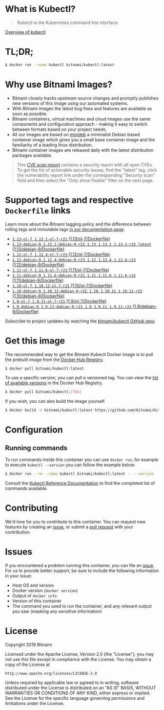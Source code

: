 
# What is Kubectl?

> Kubectl is the Kubernetes command line interface.

[Overview of kubectl](https://kubernetes.io/docs/reference/kubectl/overview/)

# TL;DR;

```bash
$ docker run --name kubectl bitnami/kubectl:latest
```

# Why use Bitnami Images?

* Bitnami closely tracks upstream source changes and promptly publishes new versions of this image using our automated systems.
* With Bitnami images the latest bug fixes and features are available as soon as possible.
* Bitnami containers, virtual machines and cloud images use the same components and configuration approach - making it easy to switch between formats based on your project needs.
* All our images are based on [minideb](https://github.com/bitnami/minideb) a minimalist Debian based container image which gives you a small base container image and the familiarity of a leading linux distribution.
* Bitnami container images are released daily with the latest distribution packages available.


> This [CVE scan report](https://quay.io/repository/bitnami/kubectl?tab=tags) contains a security report with all open CVEs. To get the list of actionable security issues, find the "latest" tag, click the vulnerability report link under the corresponding "Security scan" field and then select the "Only show fixable" filter on the next page.

# Supported tags and respective `Dockerfile` links

Learn more about the Bitnami tagging policy and the difference between rolling tags and immutable tags [in our documentation page](https://docs.bitnami.com/containers/how-to/understand-rolling-tags-containers/).


* [`1.13-ol-7`, `1.13.1-ol-7-r21` (1.13/ol-7/Dockerfile)](https://github.com/bitnami/bitnami-docker-kubectl/blob/1.13.1-ol-7-r21/1.13/ol-7/Dockerfile)
* [`1.13-debian-9`, `1.13.1-debian-9-r22`, `1.13`, `1.13.1`, `1.13.1-r22`, `latest` (1.13/debian-9/Dockerfile)](https://github.com/bitnami/bitnami-docker-kubectl/blob/1.13.1-debian-9-r22/1.13/debian-9/Dockerfile)
* [`1.12-ol-7`, `1.12.4-ol-7-r23` (1.12/ol-7/Dockerfile)](https://github.com/bitnami/bitnami-docker-kubectl/blob/1.12.4-ol-7-r23/1.12/ol-7/Dockerfile)
* [`1.12-debian-9`, `1.12.4-debian-9-r23`, `1.12`, `1.12.4`, `1.12.4-r23` (1.12/debian-9/Dockerfile)](https://github.com/bitnami/bitnami-docker-kubectl/blob/1.12.4-debian-9-r23/1.12/debian-9/Dockerfile)
* [`1.11-ol-7`, `1.11.6-ol-7-r23` (1.11/ol-7/Dockerfile)](https://github.com/bitnami/bitnami-docker-kubectl/blob/1.11.6-ol-7-r23/1.11/ol-7/Dockerfile)
* [`1.11-debian-9`, `1.11.6-debian-9-r22`, `1.11`, `1.11.6`, `1.11.6-r22` (1.11/debian-9/Dockerfile)](https://github.com/bitnami/bitnami-docker-kubectl/blob/1.11.6-debian-9-r22/1.11/debian-9/Dockerfile)
* [`1.10-ol-7`, `1.10.12-ol-7-r21` (1.10/ol-7/Dockerfile)](https://github.com/bitnami/bitnami-docker-kubectl/blob/1.10.12-ol-7-r21/1.10/ol-7/Dockerfile)
* [`1.10-debian-9`, `1.10.12-debian-9-r22`, `1.10`, `1.10.12`, `1.10.12-r22` (1.10/debian-9/Dockerfile)](https://github.com/bitnami/bitnami-docker-kubectl/blob/1.10.12-debian-9-r22/1.10/debian-9/Dockerfile)
* [`1.9-ol-7`, `1.9.11-ol-7-r21` (1.9/ol-7/Dockerfile)](https://github.com/bitnami/bitnami-docker-kubectl/blob/1.9.11-ol-7-r21/1.9/ol-7/Dockerfile)
* [`1.9-debian-9`, `1.9.11-debian-9-r21`, `1.9`, `1.9.11`, `1.9.11-r21` (1.9/debian-9/Dockerfile)](https://github.com/bitnami/bitnami-docker-kubectl/blob/1.9.11-debian-9-r21/1.9/debian-9/Dockerfile)

Subscribe to project updates by watching the [bitnami/kubectl GitHub repo](https://github.com/bitnami/bitnami-docker-kubectl).

# Get this image

The recommended way to get the Bitnami Kubectl Docker Image is to pull the prebuilt image from the [Docker Hub Registry](https://hub.docker.com/r/bitnami/kubectl).

```bash
$ docker pull bitnami/kubectl:latest
```

To use a specific version, you can pull a versioned tag. You can view the [list of available versions](https://hub.docker.com/r/bitnami/kubectl/tags/) in the Docker Hub Registry.

```bash
$ docker pull bitnami/kubectl:[TAG]
```

If you wish, you can also build the image yourself.

```bash
$ docker build -t bitnami/kubectl:latest https://github.com/bitnami/bitnami-docker-kubectl.git
```

# Configuration

## Running commands

To run commands inside this container you can use `docker run`, for example to execute `kubectl --version` you can follow the example below:

```bash
$ docker run --rm --name kubectl bitnami/kubectl:latest -- --version
```

Consult the [Kubectl Reference Documentation](https://kubernetes.io/docs/reference/generated/kubectl/kubectl-commands) to find the completed list of commands available.

# Contributing

We'd love for you to contribute to this container. You can request new features by creating an [issue](https://github.com/bitnami/bitnami-docker-kubectl/issues), or submit a [pull request](https://github.com/bitnami/bitnami-docker-kubectl/pulls) with your contribution.

# Issues

If you encountered a problem running this container, you can file an [issue](https://github.com/bitnami/bitnami-docker-kubectl/issues). For us to provide better support, be sure to include the following information in your issue:

- Host OS and version
- Docker version (`docker version`)
- Output of `docker info`
- Version of this container
- The command you used to run the container, and any relevant output you saw (masking any sensitive information)

# License

Copyright 2019 Bitnami

Licensed under the Apache License, Version 2.0 (the "License");
you may not use this file except in compliance with the License.
You may obtain a copy of the License at

    http://www.apache.org/licenses/LICENSE-2.0

Unless required by applicable law or agreed to in writing, software
distributed under the License is distributed on an "AS IS" BASIS,
WITHOUT WARRANTIES OR CONDITIONS OF ANY KIND, either express or implied.
See the License for the specific language governing permissions and
limitations under the License.
